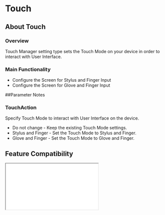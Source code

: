 # Touch

## About Touch

### Overview

Touch Manager setting type sets the Touch Mode on your device in order to interact with User Interface.

### Main Functionality

* Configure the Screen for Stylus and Finger Input
* Configure the Screen for Glove and Finger Input

##Parameter Notes
### TouchAction
Specify Touch Mode to interact with User Interface on the device.

* Do not change - Keep the existing Touch Mode settings.
* Stylus and Finger - Set the Touch Mode to Stylus and Finger.
* Glove and Finger - Set the Touch Mode to Glove and Finger.


## Feature Compatibility
<iframe src="compare.html#mx=4.3&csp=TouchMgr&os=All&embed=true"></iframe> 
